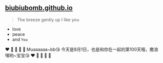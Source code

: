 ## [biubiubomb.github.io](https://biubiubomb.github.io)

> The breeze gently up I like you

+ love
+ peace
+ and `You`

:heart: :yellow_heart: :green_heart: :blue_heart: :purple_heart:
Muaaaaaa~bb:kissing_heart:
今天是8月1日，也是和你在一起的第100天哦，撒浪嘿哟~宝宝:kissing_heart:
:heart: :yellow_heart: :green_heart: :blue_heart: :purple_heart:
